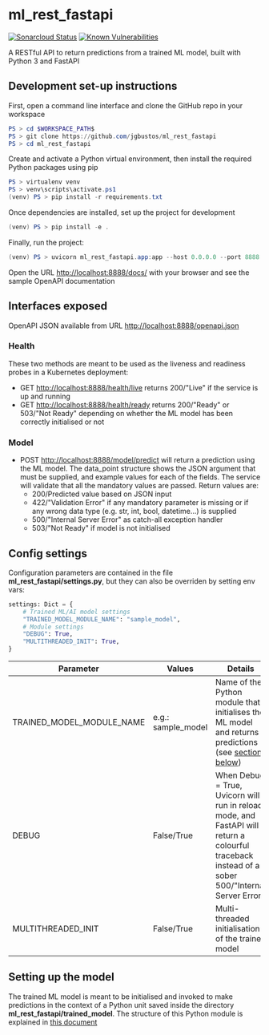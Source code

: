 # ml_rest_fastapi

[![Sonarcloud Status](https://sonarcloud.io/api/project_badges/measure?project=jgbustos_ml_rest_fastapi&metric=alert_status)](https://sonarcloud.io/dashboard?id=jgbustos_ml_rest_fastapi)
[![Known Vulnerabilities](https://snyk.io/test/github/jgbustos/ml_rest_fastapi/badge.svg)](https://app.snyk.io/org/jgbustos/projects)

A RESTful API to return predictions from a trained ML model, built with Python 3 and FastAPI

## Development set-up instructions

First, open a command line interface and clone the GitHub repo in your workspace

```Powershell
PS > cd $WORKSPACE_PATH$
PS > git clone https://github.com/jgbustos/ml_rest_fastapi
PS > cd ml_rest_fastapi
```

Create and activate a Python virtual environment, then install the required Python packages using pip

```Powershell
PS > virtualenv venv
PS > venv\scripts\activate.ps1
(venv) PS > pip install -r requirements.txt
```

Once dependencies are installed, set up the project for development

```Powershell
(venv) PS > pip install -e .
```

Finally, run the project:

```Powershell
(venv) PS > uvicorn ml_rest_fastapi.app:app --host 0.0.0.0 --port 8888 --reload
```

Open the URL <http://localhost:8888/docs/> with your browser and see the sample OpenAPI documentation

## Interfaces exposed

OpenAPI JSON available from URL <http://localhost:8888/openapi.json>

### Health

These two methods are meant to be used as the liveness and readiness probes in a Kubernetes deployment:

* GET <http://localhost:8888/health/live> returns 200/"Live" if the service is up and running
* GET <http://localhost:8888/health/ready> returns 200/"Ready" or 503/"Not Ready" depending on whether the ML model has been correctly initialised or not

### Model

* POST <http://localhost:8888/model/predict> will return a prediction using the ML model. The data_point structure shows the JSON argument that must be supplied, and example values for each of the fields. The service will validate that all the mandatory values are passed. Return values are:
  * 200/Predicted value based on JSON input
  * 422/"Validation Error" if any mandatory parameter is missing or if any wrong data type (e.g. str, int, bool, datetime...) is supplied
  * 500/"Internal Server Error" as catch-all exception handler
  * 503/"Not Ready" if model is not initialised

## Config settings

Configuration parameters are contained in the file **ml_rest_fastapi/settings.py**, but they can also be overriden by setting env vars:

```python
settings: Dict = {
    # Trained ML/AI model settings
    "TRAINED_MODEL_MODULE_NAME": "sample_model",
    # Module settings
    "DEBUG": True,
    "MULTITHREADED_INIT": True,
}
```

| Parameter | Values | Details |
| --- | --- | --- |
| TRAINED_MODEL_MODULE_NAME | e.g.: sample_model | Name of the Python module that initialises the ML model and returns predictions (see [section below](#setting-up-the-model)) |
| DEBUG | False/True | When Debug = True, Uvicorn will run in reload mode, and FastAPI will return a colourful traceback instead of a sober 500/"Internal Server Error" |
| MULTITHREADED_INIT | False/True | Multi-threaded initialisation of the trained model |

## Setting up the model

The trained ML model is meant to be initialised and invoked to make predictions in the context of a Python unit saved inside the directory **ml_rest_fastapi/trained_model**. The structure of this Python module is explained in [this document](ml_rest_fastapi/trained_model/module_structure.md)
